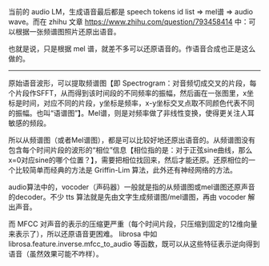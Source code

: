 当前的 audio LM，生成语音最后都是 speech tokens id list => mel谱 => audio wave。而在 zhihu 文章 https://www.zhihu.com/question/793458414 中：可以根据一张频谱图照片还原出语音。

也就是说，只是根据 mel 谱，就差不多可以还原语音的。作语音合成也正是这么做的。

----

原始语音波形，可以提取频谱图【即 Spectrogram：对音频切成交叉的片段，每个片段作SFFT，从而得到该时间段的不同频率的振幅，然后画在一张图里，x坐标是时间，对应不同的片段，y坐标是频率，x-y坐标交叉点取不同颜色代表不同的振幅。也叫“语谱图”】。Mel谱，则是对频率做了非线性变换，使得更关注人耳敏感的频段。

所以从频谱图（或者Mel谱图），都是可以比较好地还原出语音的。从频谱图没有包含每个时间片段的波形的“相位”信息【相位指的是：对于正弦sine曲线，那么x=0对应sine的哪个位置？】，需要把相位找回来，然后才能还原。还原相位的一个比较简单而经典的方法是 Griffin-Lim 算法，此外还有神经网络的方法。

audio算法中的，vocoder（声码器）一般就是指的从频谱图或mel谱图还原声音的decoder。不少 tts 算法就是先由文字生成频谱图/mel谱图，再由 vocoder 解出声音。


而 MFCC 对声音的表示的压缩更严重（每个时间片段，只压缩到固定的12维向量来表示了），所以还原语音更困难。
librosa 中如 librosa.feature.inverse.mfcc_to_audio 等函数，既可以从这些特征表示逆向得到语音（虽然效果可能不咋样）。
